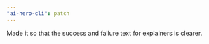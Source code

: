 ```yaml
---
"ai-hero-cli": patch
---
```


Made it so that the success and failure text for explainers is clearer.
